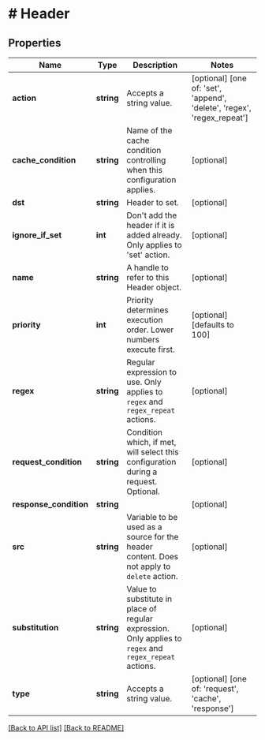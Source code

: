 # # Header

## Properties

Name | Type | Description | Notes
------------ | ------------- | ------------- | -------------
**action** | **string** | Accepts a string value. | [optional]  [one of: 'set', 'append', 'delete', 'regex', 'regex_repeat']
**cache_condition** | **string** | Name of the cache condition controlling when this configuration applies. | [optional] 
**dst** | **string** | Header to set. | [optional] 
**ignore_if_set** | **int** | Don&#39;t add the header if it is added already. Only applies to &#39;set&#39; action. | [optional] 
**name** | **string** | A handle to refer to this Header object. | [optional] 
**priority** | **int** | Priority determines execution order. Lower numbers execute first. | [optional]  [defaults to 100]
**regex** | **string** | Regular expression to use. Only applies to `regex` and `regex_repeat` actions. | [optional] 
**request_condition** | **string** | Condition which, if met, will select this configuration during a request. Optional. | [optional] 
**response_condition** | **string** |  | [optional] 
**src** | **string** | Variable to be used as a source for the header content. Does not apply to `delete` action. | [optional] 
**substitution** | **string** | Value to substitute in place of regular expression. Only applies to `regex` and `regex_repeat` actions. | [optional] 
**type** | **string** | Accepts a string value. | [optional]  [one of: 'request', 'cache', 'response']


[[Back to API list]](../../README.md#endpoints) [[Back to README]](../../README.md)
